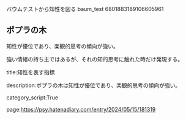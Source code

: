 バウムテストから知性を図る
baum_test
6801883189106605961

## ポプラの木



知性が優位であり、楽観的思考の傾向が強い。



強い情緒の持ち主ではあるが、それの知的思考に触れた時だけ発現する。











title:知性を表す指標



description:ポプラの木は知性が優位であり、楽観的思考の傾向が強い。



category_script:True







page:https://psy.hatenadiary.com/entry/2024/05/15/181319
